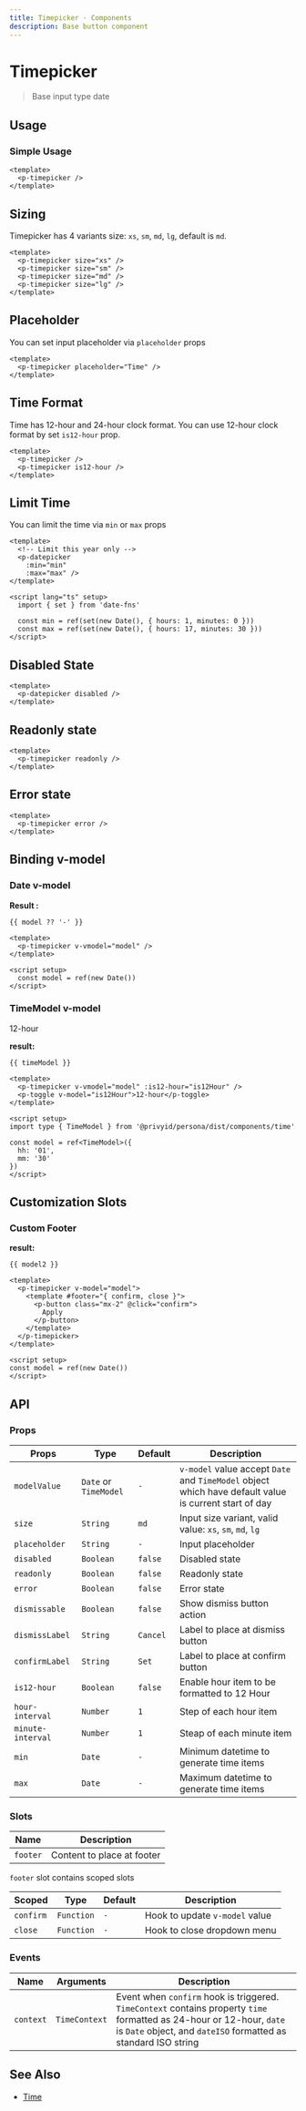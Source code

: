 ```yaml
---
title: Timepicker · Components
description: Base button component
---
```


<script setup>
  import pTimepicker from './Timepicker.vue'
  import pToggle from '../toggle/Toggle.vue'
  import pButton from '../button/Button.vue'
  import { ref, watch } from "vue-demi"
  import { startOfDay, set } from 'date-fns'

  const minTime = ref(set(new Date(), { hours: 1, minutes: 0 }))
  const maxTime = ref(set(new Date(), { hours: 17, minutes: 30 }))

  const is12Hour  = ref(true)
  const model     = ref(new Date())
  const model2    = ref(new Date())
  const timeModel = ref({
    hh: '01',
    mm: '30'
  })
</script>

# Timepicker

> Base input type date

## Usage

### Simple Usage

<preview>
  <p-timepicker />
</preview>

```vue
<template>
  <p-timepicker />
</template>
```

## Sizing
Timepicker has 4 variants size: `xs`, `sm`, `md`, `lg`, default is `md`.

<preview class="flex-col space-y-3">
  <p-timepicker size="xs" />
  <p-timepicker size="sm" />
  <p-timepicker size="md" />
  <p-timepicker size="lg" />
</preview>

```vue
<template>
  <p-timepicker size="xs" />
  <p-timepicker size="sm" />
  <p-timepicker size="md" />
  <p-timepicker size="lg" />
</template>
```

## Placeholder

You can set input placeholder via `placeholder` props

<preview>
  <p-timepicker placeholder="Time" />
</preview>

```vue
<template>
  <p-timepicker placeholder="Time" />
</template>
```

## Time Format

Time has 12-hour and 24-hour clock format. You can use 12-hour clock format by set `is12-hour` prop.

<preview class="flex-col space-y-2">
  <p-timepicker />
  <p-timepicker is12-hour />
</preview>

```vue
<template>
  <p-timepicker />
  <p-timepicker is12-hour />
</template>
```

## Limit Time

You can limit the time via `min` or `max` props

<preview>
  <p-timepicker
    :min="minTime"
    :max="maxTime" />
</preview>

```vue
<template>
  <!-- Limit this year only -->
  <p-datepicker
    :min="min"
    :max="max" />
</template>

<script lang="ts" setup>
  import { set } from 'date-fns'

  const min = ref(set(new Date(), { hours: 1, minutes: 0 }))
  const max = ref(set(new Date(), { hours: 17, minutes: 30 }))
</script>
```

## Disabled State

<preview>
  <p-timepicker disabled />
</preview>

```vue
<template>
  <p-datepicker disabled />
</template>
```

## Readonly state
<preview>
  <p-timepicker readonly />
</preview>

```vue
<template>
  <p-timepicker readonly />
</template>
```

## Error state
<preview>
  <p-timepicker error />
</preview>

```vue
<template>
  <p-timepicker error />
</template>
```

## Binding v-model

### Date v-model

<preview>
  <p-timepicker v-model="model" />
</preview>

**Result :**

<pre class="max-w-full truncate"><code>{{ model ?? '-' }}</code></pre>

```vue
<template>
  <p-timepicker v-vmodel="model" />
</template>

<script setup>
  const model = ref(new Date())
</script>
```

### TimeModel v-model

<preview class="flex space-x-2">
  <p-timepicker v-model="timeModel" :is12-hour="is12Hour" />
  <p-toggle v-model="is12Hour">12-hour</p-toggle>
</preview>

**result:**

<pre class="truncate"><code>{{ timeModel }}</code></pre>


```vue
<template>
  <p-timepicker v-vmodel="model" :is12-hour="is12Hour" />
  <p-toggle v-model="is12Hour">12-hour</p-toggle>
</template>

<script setup>
import type { TimeModel } from '@privyid/persona/dist/components/time'

const model = ref<TimeModel>({
  hh: '01',
  mm: '30'
})
</script>
```

## Customization Slots

### Custom Footer

<preview class="flex space-x-2">
  <p-timepicker v-model="model2">
    <template #footer="{ confirm }">
      <p-button class="mx-2" @click="confirm">
        Apply
      </p-button>
    </template>
  </p-timepicker>
</preview>

**result:**

<pre class="truncate"><code>{{ model2 }}</code></pre>

```vue
<template>
  <p-timepicker v-model="model">
    <template #footer="{ confirm, close }">
      <p-button class="mx-2" @click="confirm">
        Apply
      </p-button>
    </template>
  </p-timepicker>
</template>

<script setup>
const model = ref(new Date())
</script>
```

## API

### Props

| Props             | Type                  | Default  | Description                                                                                           |
|-------------------|-----------------------|----------|-------------------------------------------------------------------------------------------------------|
| `modelValue`      | `Date` or `TimeModel` | `-`      | `v-model` value accept `Date` and `TimeModel` object which have default value is current start of day |
| `size`            | `String`              | `md`     | Input size variant, valid value: `xs`, `sm`, `md`, `lg`                                               |
| `placeholder`     | `String`              | `-`      | Input placeholder                                                                                     |
| `disabled`        | `Boolean`             | `false`  | Disabled state                                                                                        |
| `readonly`        | `Boolean`             | `false`  | Readonly state                                                                                        |
| `error`           | `Boolean`             | `false`  | Error state                                                                                           |
| `dismissable`     | `Boolean`             | `false`  | Show dismiss button action                                                                            |
| `dismissLabel`    | `String`              | `Cancel` | Label to place at dismiss button                                                                      |
| `confirmLabel`    | `String`              | `Set`    | Label to place at confirm button                                                                      |
| `is12-hour`       | `Boolean`             | `false`  | Enable hour item to be formatted to 12 Hour                                                           |
| `hour-interval`   | `Number`              | `1`      | Step of each hour item                                                                                |
| `minute-interval` | `Number`              | `1`      | Steap of each minute item                                                                             |
| `min`             | `Date`                | `-`      | Minimum datetime to generate time items                                                               |
| `max`             | `Date`                | `-`      | Maximum datetime to generate time items                                                               |

### Slots

| Name     | Description                |
|----------|----------------------------|
| `footer` | Content to place at footer |

`footer` slot contains scoped slots

| Scoped    | Type       | Default | Description                    |
|-----------|------------|---------|--------------------------------|
| `confirm` | `Function` | `-`     | Hook to update `v-model` value |
| `close`   | `Function` | `-`     | Hook to close dropdown menu    |

### Events

| Name      | Arguments     | Description                                                                                                                                                                             |
|-----------|---------------|-----------------------------------------------------------------------------------------------------------------------------------------------------------------------------------------|
| `context` | `TimeContext` | Event when `confirm` hook is triggered. `TimeContext` contains property `time` formatted as 24-hour or 12-hour, `date` is `Date` object, and `dateISO` formatted as standard ISO string |

## See Also

- [Time](/components/time/)
